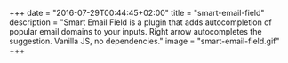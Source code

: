 +++
date = "2016-07-29T00:44:45+02:00"
title = "smart-email-field"
description = "Smart Email Field is a plugin that adds autocompletion of popular email domains to your inputs. Right arrow autocompletes the suggestion. Vanilla JS, no dependencies."
image = "smart-email-field.gif"
+++

